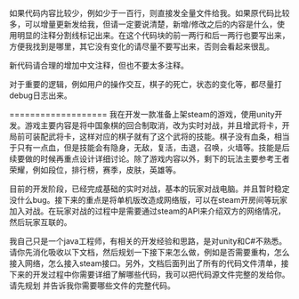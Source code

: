 如果代码内容比较少，例如少于一百行，则直接发全量文件给我。如果原代码比较多，可以增量更新发给我，但请一定要说清楚，新增/修改之后的内容是什么，使用明显的注释分割线标记出来。在这个代码块的前一两行和后一两行也要写出来，方便我找到是哪里，其它没有变化的请尽量不要写出来，否则会看起来很乱。

新代码请合理的增加中文注释，但也不要太多注释。

对于重要的逻辑，例如用户的操作交互，棋子的死亡，状态的变化等，都尽量打debug日志出来。


===================
我在开发一款准备上架steam的游戏，使用unity开发。游戏主要内容是将中国象棋的回合制取消，改为实时对战，并且增武将卡，开局前可装配武将卡，这样对应的棋子就有了这个武将的技能。棋子没有血条，相当于只有一点血，但是技能会有隐身，无敌，复活，击退，召唤，火墙等。技能是后续要做的时候再重点设计详细讨论。除了游戏内容以外，剩下的玩法主要参考王者荣耀，例如段位，排行榜，赛季，皮肤，英雄等。

目前的开发阶段，已经完成基础的实时对战，基本的玩家对战电脑。并且暂时稳定没什么bug。接下来的重点是将单机版改造成网络版，可以在steam开房间等玩家加入对战。在玩家对战的过程中是需要通过steam的API来介绍双方的网络情况，然后玩家互联的。

我自己只是一个java工程师，有相关的开发经验和思路，是对unity和C#不熟悉。请你先消化吸收以下文档，然后规划一下接下来怎么做，例如是否需要重构，怎么接入网络，怎么接入steam接口。另外，文档后面列出了所有的代码文件清单，接下来的开发过程中你需要详细了解哪些代码，我可以把代码源文件完整的发给你。请先规划 并告诉我你需要哪些文件的完整代码。


